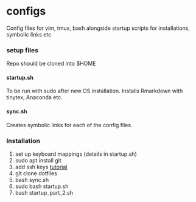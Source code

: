 configs
=======

Config files for vim, tmux, bash alongside startup scripts for
installations, symbolic links etc

### setup files

Repo should be cloned into $HOME

#### startup.sh

To be run with sudo after new OS installation. Installs Rmarkdown with
tinytex, Anaconda etc.

#### sync.sh

Creates symbolic links for each of the config files.

### Installation

1. set up keyboard mappings (details in startup.sh)
2. sudo apt install git 
3. add ssh keys 
[tutorial](https://help.github.com/articles/generating-a-new-ssh-key-and-adding-it-to-the-ssh-agent/)
4. git clone dotfiles
5. bash sync.sh
6. sudo bash startup.sh
7. bash startup_part_2.sh
